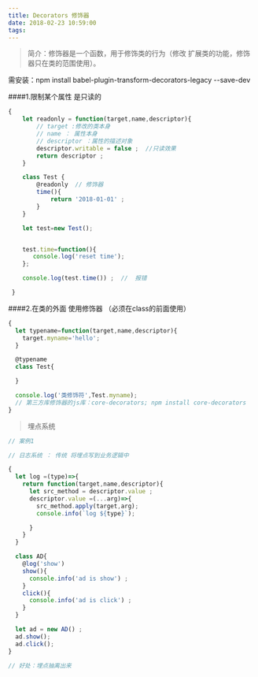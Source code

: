 ```yaml
---
title: Decorators 修饰器
date: 2018-02-23 10:59:00
tags:
---
```

>简介：修饰器是一个函数，用于修饰类的行为（修改 扩展类的功能，修饰器只在类的范围使用）。

 需安装：npm install babel-plugin-transform-decorators-legacy --save-dev

####1.限制某个属性 是只读的


```javascript
{
 	let readonly = function(target,name,descriptor){
 		// target :修改的类本身
 		// name ： 属性本身
 		// descriptor ：属性的描述对象
 		descriptor.writable = false ;  //只读效果
 		return descriptor ;
 	}

 	class Test {
 		@readonly  // 修饰器
 		time(){
 			return '2018-01-01' ;
 		}
 	}

 	let test=new Test();


  	test.time=function(){
       console.log('reset time');
  	};

 	console.log(test.time()) ;  //  报错

 }
```

<!-- more -->

####2.在类的外面 使用修饰器  （必须在class的前面使用）

```javascript
{
  let typename=function(target,name,descriptor){
    target.myname='hello';
  }

  @typename
  class Test{

  }

  console.log('类修饰符',Test.myname);
  // 第三方库修饰器的js库：core-decorators; npm install core-decorators
}
```

> 埋点系统

```javascript
// 案例1

// 日志系统 ： 传统 将埋点写到业务逻辑中

{
  let log =(type)=>{
    return function(target,name,descriptor){
      let src_method = descriptor.value ;
      descriptor.value =(...arg)=>{
        src_method.apply(target,arg);
        console.info(`log ${type}`);

      }
    }
  }

  class AD{
    @log('show')
    show(){
      console.info('ad is show') ;
    }
    click(){
      console.info('ad is click') ;
    }
  }

  let ad = new AD() ;
  ad.show();
  ad.click();
}

// 好处：埋点抽离出来   
```
